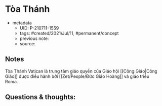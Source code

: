 # Tòa Thánh

- metadata
	- UID: P-210711-1559
	- tags: #created/2021/Jul/11, #permanent/concept 
	- previous note: 
	- source: 

## Notes
Tòa Thánh Vatican là trung tâm giáo quyền của Giáo hội [[Công Giáo|Công Giáo]] được điều hành bởi [[Zet/People/Đức Giáo Hoàng]] và giáo triều Roma.

## Questions & thoughts:

